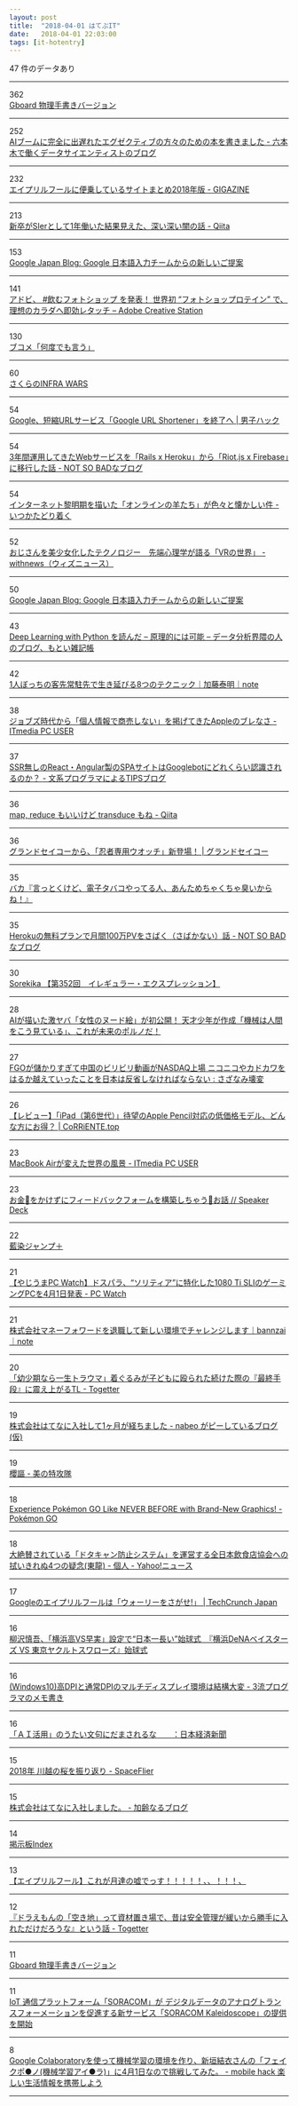 ```yaml
---
layout: post
title:  "2018-04-01 はてぶIT"
date:   2018-04-01 22:03:00
tags: [it-hotentry]
---
```

47 件のデータあり

<hr><div class="row">
<div class="col-1"><span class="badge badge-pill badge-success h2">362</span></div>
<div class="col-11"><a href='https://landing.google.co.jp/tegaki/' target='_blank'>Gboard 物理手書きバージョン</a></div>
</div>
<hr>
<div class="row">
<div class="col-1"><span class="badge badge-pill badge-success h2">252</span></div>
<div class="col-11"><a href='https://tjo.hatenablog.com/entry/2018/04/01/003000' target='_blank'>AIブームに完全に出遅れたエグゼクティブの方々のための本を書きました - 六本木で働くデータサイエンティストのブログ</a></div>
</div>
<hr>
<div class="row">
<div class="col-1"><span class="badge badge-pill badge-success h2">232</span></div>
<div class="col-11"><a href='https://gigazine.net/news/20180401-aprilfool/' target='_blank'>エイプリルフールに便乗しているサイトまとめ2018年版 - GIGAZINE</a></div>
</div>
<hr>
<div class="row">
<div class="col-1"><span class="badge badge-pill badge-success h2">213</span></div>
<div class="col-11"><a href='https://qiita.com/sirootosan/items/43226b6707ab6dc9d6af' target='_blank'>新卒がSIerとして1年働いた結果見えた、深い深い闇の話 - Qiita</a></div>
</div>
<hr>
<div class="row">
<div class="col-1"><span class="badge badge-pill badge-success h2">153</span></div>
<div class="col-11"><a href='https://japan.googleblog.com/2018/04/tegaki.html' target='_blank'>Google Japan Blog: Google 日本語入力チームからの新しいご提案</a></div>
</div>
<hr>
<div class="row">
<div class="col-1"><span class="badge badge-pill badge-success h2">141</span></div>
<div class="col-11"><a href='https://blogs.adobe.com/creativestation/aprilfools_2018' target='_blank'>アドビ、 #飲むフォトショップ を発表！ 世界初 “フォトショップロテイン” で、理想のカラダへ即効レタッチ – Adobe Creative Station</a></div>
</div>
<hr>
<div class="row">
<div class="col-1"><span class="badge badge-pill badge-success h2">130</span></div>
<div class="col-11"><a href='https://anond.hatelabo.jp/20180401145223' target='_blank'>ブコメ「何度でも言う」</a></div>
</div>
<hr>
<div class="row">
<div class="col-1"><span class="badge badge-pill badge-success h2">60</span></div>
<div class="col-11"><a href='https://infrawars.cloud.sakura.ad.jp/' target='_blank'>さくらのINFRA WARS</a></div>
</div>
<hr>
<div class="row">
<div class="col-1"><span class="badge badge-pill badge-success h2">54</span></div>
<div class="col-11"><a href='https://www.danshihack.com/2018/03/31/junp/google-url-shortener.html' target='_blank'>Google、短縮URLサービス「Google URL Shortener」を終了へ | 男子ハック</a></div>
</div>
<hr>
<div class="row">
<div class="col-1"><span class="badge badge-pill badge-success h2">54</span></div>
<div class="col-11"><a href='http://blog.notsobad.jp/entry/2018/03/31/132507' target='_blank'>3年間運用してきたWebサービスを「Rails x Heroku」から「Riot.js x Firebase」に移行した話 - NOT SO BADなブログ</a></div>
</div>
<hr>
<div class="row">
<div class="col-1"><span class="badge badge-pill badge-success h2">54</span></div>
<div class="col-11"><a href='http://www.itutado.com/entry/online_1' target='_blank'>インターネット黎明期を描いた「オンラインの羊たち」が色々と懐かしい件 - いつかたどり着く</a></div>
</div>
<hr>
<div class="row">
<div class="col-1"><span class="badge badge-pill badge-success h2">52</span></div>
<div class="col-11"><a href='https://withnews.jp/article/f0180401000qq000000000000000W00g10701qq000017020A' target='_blank'>おじさんを美少女化したテクノロジー　先端心理学が語る「VRの世界」 - withnews（ウィズニュース）</a></div>
</div>
<hr>
<div class="row">
<div class="col-1"><span class="badge badge-pill badge-success h2">50</span></div>
<div class="col-11"><a href='https://japan.googleblog.com/2018/04/tegaki.html?m=1' target='_blank'>Google Japan Blog: Google 日本語入力チームからの新しいご提案</a></div>
</div>
<hr>
<div class="row">
<div class="col-1"><span class="badge badge-pill badge-success h2">43</span></div>
<div class="col-11"><a href='https://yoheikikuta.github.io/DLwithPython/' target='_blank'>Deep Learning with Python を読んだ – 原理的には可能 – データ分析界隈の人のブログ、もとい雑記帳</a></div>
</div>
<hr>
<div class="row">
<div class="col-1"><span class="badge badge-pill badge-success h2">42</span></div>
<div class="col-11"><a href='https://note.mu/curryperformer/n/ne2a70ea66075' target='_blank'>1人ぼっちの客先常駐先で生き延びる8つのテクニック｜加藤泰明｜note</a></div>
</div>
<hr>
<div class="row">
<div class="col-1"><span class="badge badge-pill badge-success h2">38</span></div>
<div class="col-11"><a href='http://www.itmedia.co.jp/pcuser/articles/1804/01/news021.html' target='_blank'>ジョブズ時代から「個人情報で商売しない」を掲げてきたAppleのブレなさ - ITmedia PC USER</a></div>
</div>
<hr>
<div class="row">
<div class="col-1"><span class="badge badge-pill badge-success h2">37</span></div>
<div class="col-11"><a href='http://www.bunkei-programmer.net/entry/2018/04/01/024355' target='_blank'>SSR無しのReact・Angular製のSPAサイトはGooglebotにどれくらい認識されるのか？ - 文系プログラマによるTIPSブログ</a></div>
</div>
<hr>
<div class="row">
<div class="col-1"><span class="badge badge-pill badge-success h2">36</span></div>
<div class="col-11"><a href='https://qiita.com/41semicolon/items/666a3ff1c226828ecdb2' target='_blank'>map, reduce もいいけど transduce もね - Qiita</a></div>
</div>
<hr>
<div class="row">
<div class="col-1"><span class="badge badge-pill badge-success h2">36</span></div>
<div class="col-11"><a href='https://www.grand-seiko.com/jp-ja/special/aprilfools/2018/' target='_blank'>グランドセイコーから、「忍者専用ウオッチ」新登場！ | グランドセイコー</a></div>
</div>
<hr>
<div class="row">
<div class="col-1"><span class="badge badge-pill badge-success h2">35</span></div>
<div class="col-11"><a href='https://anond.hatelabo.jp/20180331214512' target='_blank'>バカ『言っとくけど、電子タバコやってる人、あんためちゃくちゃ臭いからね！』</a></div>
</div>
<hr>
<div class="row">
<div class="col-1"><span class="badge badge-pill badge-success h2">35</span></div>
<div class="col-11"><a href='http://blog.notsobad.jp/entry/2018/02/04/170844' target='_blank'>Herokuの無料プランで月間100万PVをさばく（さばかない）話 - NOT SO BADなブログ</a></div>
</div>
<hr>
<div class="row">
<div class="col-1"><span class="badge badge-pill badge-success h2">30</span></div>
<div class="col-11"><a href='http://www.sorekika.com/dame.jsp?idx=352' target='_blank'>Sorekika 【第352回　イレギュラー・エクスプレッション】</a></div>
</div>
<hr>
<div class="row">
<div class="col-1"><span class="badge badge-pill badge-success h2">28</span></div>
<div class="col-11"><a href='http://tocana.jp/2018/03/post_16472_entry.html' target='_blank'>AIが描いた激ヤバ「女性のヌード絵」が初公開！ 天才少年が作成「機械は人間をこう見ている」、これが未来のポルノだ！</a></div>
</div>
<hr>
<div class="row">
<div class="col-1"><span class="badge badge-pill badge-success h2">27</span></div>
<div class="col-11"><a href='https://sazanami.net/20180329-bilibili-nasdaq-fgo-azurlane-nikoniko-kadokawa/' target='_blank'>FGOが儲かりすぎて中国のビリビリ動画がNASDAQ上場 ニコニコやカドカワをはるか越えていったことを日本は反省しなければならない : さざなみ壊変</a></div>
</div>
<hr>
<div class="row">
<div class="col-1"><span class="badge badge-pill badge-success h2">26</span></div>
<div class="col-11"><a href='https://corriente.top/review-ipad6thgen/' target='_blank'>【レビュー】「iPad（第6世代）」待望のApple Pencil対応の低価格モデル、どんな方にお得？ | CoRRiENTE.top</a></div>
</div>
<hr>
<div class="row">
<div class="col-1"><span class="badge badge-pill badge-success h2">23</span></div>
<div class="col-11"><a href='http://www.itmedia.co.jp/pcuser/articles/1804/01/news015.html' target='_blank'>MacBook Airが変えた世界の風景 - ITmedia PC USER</a></div>
</div>
<hr>
<div class="row">
<div class="col-1"><span class="badge badge-pill badge-success h2">23</span></div>
<div class="col-11"><a href='https://speakerdeck.com/ayatk/ojin-wokakezunihuidobatukuhuomuwogou-zhu-sitiyau-ohua' target='_blank'>お金🤑をかけずにフィードバックフォームを構築しちゃう💪お話 // Speaker Deck</a></div>
</div>
<hr>
<div class="row">
<div class="col-1"><span class="badge badge-pill badge-success h2">22</span></div>
<div class="col-11"><a href='https://www.shonenjump.com/p/sp/1804/01/browser/' target='_blank'>藍染ジャンプ＋</a></div>
</div>
<hr>
<div class="row">
<div class="col-1"><span class="badge badge-pill badge-success h2">21</span></div>
<div class="col-11"><a href='https://pc.watch.impress.co.jp/docs/news/yajiuma/1114582.html' target='_blank'>【やじうまPC Watch】ドスパラ、“ソリティア”に特化した1080 Ti SLIのゲーミングPCを4月1日発表 - PC Watch</a></div>
</div>
<hr>
<div class="row">
<div class="col-1"><span class="badge badge-pill badge-success h2">21</span></div>
<div class="col-11"><a href='https://note.mu/bannai/n/n9854b681fdf2' target='_blank'>株式会社マネーフォワードを退職して新しい環境でチャレンジします｜bannzai｜note</a></div>
</div>
<hr>
<div class="row">
<div class="col-1"><span class="badge badge-pill badge-success h2">20</span></div>
<div class="col-11"><a href='https://togetter.com/li/1213848' target='_blank'>「幼少期なら一生トラウマ」着ぐるみが子どもに殴られた続けた際の『最終手段』に震え上がるTL - Togetter</a></div>
</div>
<hr>
<div class="row">
<div class="col-1"><span class="badge badge-pill badge-success h2">19</span></div>
<div class="col-11"><a href='https://nabeop.hatenablog.com/entry/2018/04/01/095647' target='_blank'>株式会社はてなに入社して1ヶ月が経ちました - nabeo がピーしているブログ (仮)</a></div>
</div>
<hr>
<div class="row">
<div class="col-1"><span class="badge badge-pill badge-success h2">19</span></div>
<div class="col-11"><a href='http://jammioe.hatenablog.com/entry/2018/04/01/140420' target='_blank'>櫻謳 - 美の特攻隊</a></div>
</div>
<hr>
<div class="row">
<div class="col-1"><span class="badge badge-pill badge-success h2">18</span></div>
<div class="col-11"><a href='https://pokemongolive.com/post/newgraphicsapr2018/' target='_blank'>Experience Pokémon GO Like NEVER BEFORE with Brand-New Graphics! - Pokémon GO</a></div>
</div>
<hr>
<div class="row">
<div class="col-1"><span class="badge badge-pill badge-success h2">18</span></div>
<div class="col-11"><a href='https://news.yahoo.co.jp/byline/toryu/20180401-00083269/' target='_blank'>大絶賛されている「ドタキャン防止システム」を運営する全日本飲食店協会への拭いきれぬ4つの疑念(東龍) - 個人 - Yahoo!ニュース</a></div>
</div>
<hr>
<div class="row">
<div class="col-1"><span class="badge badge-pill badge-success h2">17</span></div>
<div class="col-11"><a href='https://jp.techcrunch.com/2018/04/01/2018-03-31-google-needs-your-help-finding-waldo/' target='_blank'>Googleのエイプリルフールは「ウォーリーをさがせ!」 | TechCrunch Japan</a></div>
</div>
<hr>
<div class="row">
<div class="col-1"><span class="badge badge-pill badge-success h2">16</span></div>
<div class="col-11"><a href='http://www.youtube.com/watch?v=BpBGguwLkKs' target='_blank'>柳沢慎吾、「横浜高VS早実」設定で“日本一長い”始球式　『横浜DeNAベイスターズ VS 東京ヤクルトスワローズ』始球式</a></div>
</div>
<hr>
<div class="row">
<div class="col-1"><span class="badge badge-pill badge-success h2">16</span></div>
<div class="col-11"><a href='http://3ryupg.hatenablog.com/entry/2018/02/23/000036' target='_blank'>(Windows10)高DPIと通常DPIのマルチディスプレイ環境は結構大変 - 3流プログラマのメモ書き</a></div>
</div>
<hr>
<div class="row">
<div class="col-1"><span class="badge badge-pill badge-success h2">16</span></div>
<div class="col-11"><a href='https://www.nikkei.com/article/DGXMZO28572800W8A320C1000000/' target='_blank'>「ＡＩ活用」のうたい文句にだまされるな　　：日本経済新聞</a></div>
</div>
<hr>
<div class="row">
<div class="col-1"><span class="badge badge-pill badge-success h2">15</span></div>
<div class="col-11"><a href='http://www.spaceflier.com/entry/20180331_kawagoe-sakura' target='_blank'>2018年 川越の桜を振り返り - SpaceFlier</a></div>
</div>
<hr>
<div class="row">
<div class="col-1"><span class="badge badge-pill badge-success h2">15</span></div>
<div class="col-11"><a href='http://mattn.hatenablog.com/entry/2018/04/01/001103' target='_blank'>株式会社はてなに入社しました。 - 加齢なるブログ</a></div>
</div>
<hr>
<div class="row">
<div class="col-1"><span class="badge badge-pill badge-success h2">14</span></div>
<div class="col-11"><a href='http://key-bbs.sakura.ne.jp/' target='_blank'>掲示板Index</a></div>
</div>
<hr>
<div class="row">
<div class="col-1"><span class="badge badge-pill badge-success h2">13</span></div>
<div class="col-11"><a href='http://www.youtube.com/watch?v=Xx7RkgTKOGs' target='_blank'>【エイプリルフール】これが月達の嘘でっす！！！！！、、！！！、</a></div>
</div>
<hr>
<div class="row">
<div class="col-1"><span class="badge badge-pill badge-success h2">12</span></div>
<div class="col-11"><a href='https://togetter.com/li/1214017' target='_blank'>『ドラえもんの「空き地」って資材置き場で、昔は安全管理が緩いから勝手に入れただけだろうな』という話 - Togetter</a></div>
</div>
<hr>
<div class="row">
<div class="col-1"><span class="badge badge-pill badge-success h2">11</span></div>
<div class="col-11"><a href='http://www.youtube.com/watch?v=guJnFY1R4I0' target='_blank'>Gboard 物理手書きバージョン</a></div>
</div>
<hr>
<div class="row">
<div class="col-1"><span class="badge badge-pill badge-success h2">11</span></div>
<div class="col-11"><a href='https://soracom.jp/press/2018040101/' target='_blank'>IoT 通信プラットフォーム「SORACOM」が デジタルデータのアナログトランスフォーメーションを促進する新サービス「SORACOM Kaleidoscope」の提供を開始</a></div>
</div>
<hr>
<div class="row">
<div class="col-1"><span class="badge badge-pill badge-success h2">8</span></div>
<div class="col-11"><a href='https://mobile-hack.hatenablog.com/entry/deepfakes_faceswap_yui_aragaki' target='_blank'>Google Colaboratoryを使って機械学習の環境を作り、新垣結衣さんの「フェイクポ●ノ(機械学習アイ●ラ)」に4月1日なので挑戦してみた。 - mobile hack 楽しい生活情報を携帯しよう</a></div>
</div>
<hr>
